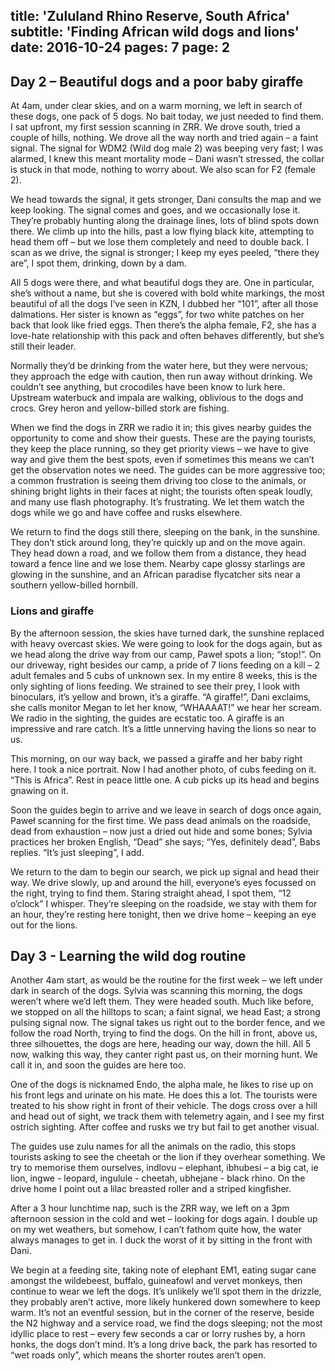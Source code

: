 title: 'Zululand Rhino Reserve, South Africa'
subtitle: 'Finding African wild dogs and lions'
date: 2016-10-24
pages: 7
page: 2
---

## Day 2 – Beautiful dogs and a poor baby giraffe

At 4am, under clear skies, and on a warm morning, we left in search of these dogs, one pack of 5 dogs. No bait today, we just needed to find them. I sat upfront, my first session scanning in ZRR. We drove south, tried a couple of hills, nothing. We drove all the way north and tried again – a faint signal. The signal for WDM2 (Wild dog male 2) was beeping very fast; I was alarmed, I knew this meant mortality mode – Dani wasn’t stressed, the collar is stuck in that mode, nothing to worry about. We also scan for F2 (female 2).

We head towards the signal, it gets stronger, Dani consults the map and we keep looking. The signal comes and goes, and we occasionally lose it. They’re probably hunting along the drainage lines, lots of blind spots down there. We climb up into the hills, past a low flying black kite, attempting to head them off – but we lose them completely and need to double back. I scan as we drive, the signal is stronger; I keep my eyes peeled, “there they are”, I spot them, drinking, down by a dam.

All 5 dogs were there, and what beautiful dogs they are. One in particular, she’s without a name, but she is covered with bold white markings, the most beautiful of all the dogs I’ve seen in KZN, I dubbed her “101”, after all those dalmations. Her sister is known as “eggs”, for two white patches on her back that look like fried eggs. Then there’s the alpha female, F2, she has a love-hate relationship with this pack and often behaves differently, but she’s still their leader.

Normally they’d be drinking from the water here, but they were nervous; they approach the edge with caution, then run away without drinking. We couldn’t see anything, but crocodiles have been know to lurk here. Upstream waterbuck and impala are walking, oblivious to the dogs and crocs. Grey heron and yellow-billed stork are fishing.

When we find the dogs in ZRR we radio it in; this gives nearby guides the opportunity to come and show their guests. These are the paying tourists, they keep the place running, so they get priority views – we have to give way and give them the best spots, even if sometimes this means we can’t get the observation notes we need. The guides can be more aggressive too; a common frustration is seeing them driving too close to the animals, or shining bright lights in their faces at night; the tourists often speak loudly, and many use flash photography. It’s frustrating. We let them watch the dogs while we go and have coffee and rusks elsewhere.

We return to find the dogs still there, sleeping on the bank, in the sunshine. They don’t stick around long, they’re quickly up and on the move again. They head down a road, and we follow them from a distance, they head toward a fence line and we lose them. Nearby cape glossy starlings are glowing in the sunshine, and an African paradise flycatcher sits near a southern yellow-billed hornbill.

### Lions and giraffe

By the afternoon session, the skies have turned dark, the sunshine replaced with heavy overcast skies. We were going to look for the dogs again, but as we head along the drive way from our camp, Paweł spots a lion; “stop!”. On our driveway, right besides our camp, a pride of 7 lions feeding on a kill – 2 adult females and 5 cubs of unknown sex. In my entire 8 weeks, this is the only sighting of lions feeding. We strained to see their prey, I look with binoculars, it’s yellow and brown, it’s a giraffe. “A giraffe!”, Dani exclaims, she calls monitor Megan to let her know, “WHAAAAT!” we hear her scream. We radio in the sighting, the guides are ecstatic too. A giraffe is an impressive and rare catch. It’s a little unnerving having the lions so near to us.

This morning, on our way back, we passed a giraffe and her baby right here. I took a nice portrait. Now I had another photo, of cubs feeding on it. “This is Africa”. Rest in peace little one. A cub picks up its head and begins gnawing on it.

Soon the guides begin to arrive and we leave in search of dogs once again, Paweł scanning for the first time. We pass dead animals on the roadside, dead from exhaustion – now just a dried out hide and some bones; Sylvia practices her broken English, “Dead” she says; “Yes, definitely dead”, Babs replies. “It’s just sleeping”, I add.

We return to the dam to begin our search, we pick up signal and head their way. We drive slowly, up and around the hill, everyone’s eyes focussed on the right, trying to find them. Staring straight ahead, I spot them, “12 o’clock” I whisper. They’re sleeping on the roadside, we stay with them for an hour, they’re resting here tonight, then we drive home – keeping an eye out for the lions.

## Day 3 - Learning the wild dog routine

Another 4am start, as would be the routine for the first week – we left under dark in search of the dogs. Sylvia was scanning this morning, the dogs weren’t where we’d left them. They were headed south. Much like before, we stopped on all the hilltops to scan; a faint signal, we head East; a strong pulsing signal now. The signal takes us right out to the border fence, and we follow the road North, trying to find the dogs. On the hill in front, above us, three silhouettes, the dogs are here, heading our way, down the hill. All 5 now, walking this way, they canter right past us, on their morning hunt. We call it in, and soon the guides are here too.

One of the dogs is nicknamed Endo, the alpha male, he likes to rise up on his front legs and urinate on his mate. He does this a lot. The tourists were treated to his show right in front of their vehicle. The dogs cross over a hill and head out of sight, we track them with telemetry again, and I see my first ostrich sighting. After coffee and rusks we try but fail to get another visual.

The guides use zulu names for all the animals on the radio, this stops tourists asking to see the cheetah or the lion if they overhear something. We try to memorise them ourselves, indlovu – elephant, ibhubesi – a big cat, ie lion, ingwe - leopard, ingulule - cheetah, ubhejane - black rhino. On the drive home I point out a lilac breasted roller and a striped kingfisher.

After a 3 hour lunchtime nap, such is the ZRR way, we left on a 3pm afternoon session in the cold and wet – looking for dogs again. I double up on my wet weathers, but somehow, I can’t fathom quite how, the water always manages to get in. I duck the worst of it by sitting in the front with Dani.

We begin at a feeding site, taking note of elephant EM1, eating sugar cane amongst the wildebeest, buffalo, guineafowl and vervet monkeys, then continue to wear we left the dogs. It’s unlikely we’ll spot them in the drizzle, they probably aren’t active, more likely hunkered down somewhere to keep warm. It’s not an eventful session, but in the corner of the reserve, beside the N2 highway and a service road, we find the dogs sleeping; not the most idyllic place to rest – every few seconds a car or lorry rushes by, a horn honks, the dogs don’t mind. It’s a long drive back, the park has resorted to “wet roads only”, which means the shorter routes aren’t open.
